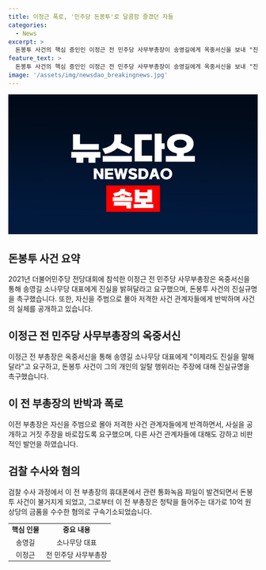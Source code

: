 ```yaml
---
title: 이정근 폭로, '민주당 돈봉투'로 달콤함 즐겼던 자들
categories:
  - News
excerpt: >
  돈봉투 사건의 핵심 증인인 이정근 전 민주당 사무부총장이 송영길에게 옥중서신을 보내 "진실을 말해달라"고 요구했다. 이에 대해 송 대표는 "일탈 행위를 감시하지 못했다"고 언급했고, 이 전 부총장은 이를 거짓말로 지적하며, 다른 관계자들에 대해서도 비난을 쏟아냈다. 돈봉투 사건은 검찰이 이 전 부총장의 별도 금품수수 사건을 수사하던 중 관련 통화녹음 파일을 발견하면서 불거졌고, 이에 대해 이 전 부총장은 송 대표도 사건을 알고 있었다고 주장했다. (총 단어 수: 150)
feature_text: >
  돈봉투 사건의 핵심 증인인 이정근 전 민주당 사무부총장이 송영길에게 옥중서신을 보내 "진실을 말해달라"고 요구했다. 이에 대해 송 대표는 "일탈 행위를 감시하지 못했다"고 언급했고, 이 전 부총장은 이를 거짓말로 지적하며, 다른 관계자들에 대해서도 비난을 쏟아냈다. 돈봉투 사건은 검찰이 이 전 부총장의 별도 금품수수 사건을 수사하던 중 관련 통화녹음 파일을 발견하면서 불거졌고, 이에 대해 이 전 부총장은 송 대표도 사건을 알고 있었다고 주장했다. (총 단어 수: 150)
image: '/assets/img/newsdao_breakingnews.jpg'
---
```


<p><img src="/assets/img/newsdao_breakingnews.jpg" alt="firstkoreanews 속보" /></p>

<h2 data-ke-size="size26">돈봉투 사건 요약</h2>

<p data-ke-size="size16">2021년 더불어민주당 전당대회에 참석한 이정근 전 민주당 사무부총장은 옥중서신을 통해 송영길 소나무당 대표에게 진실을 밝혀달라고 요구했으며, 돈봉투 사건의 진실규명을 촉구했습니다. 또한, 자신을 주범으로 몰아 저격한 사건 관계자들에게 반박하며 사건의 실체를 공개하고 있습니다.</p>

<h2 data-ke-size="size26">이정근 전 민주당 사무부총장의 옥중서신</h2>

<p data-ke-size="size16">이정근 전 부총장은 옥중서신을 통해 송영길 소나무당 대표에게 "이제라도 진실을 말해달라"고 요구하고, 돈봉투 사건이 그의 개인의 일탈 행위라는 주장에 대해 진실규명을 촉구했습니다.</p>

<h2 data-ke-size="size26">이 전 부총장의 반박과 폭로</h2>

<p data-ke-size="size16">이전 부총장은 자신을 주범으로 몰아 저격한 사건 관계자들에게 반격하면서, 사실을 공개하고 거짓 주장을 바로잡도록 요구했으며, 다른 사건 관계자들에 대해도 강하고 비판적인 발언을 하였습니다.</p>

<h2 data-ke-size="size26">검찰 수사와 혐의</h2>

<p data-ke-size="size16">검찰 수사 과정에서 이 전 부총장의 휴대폰에서 관련 통화녹음 파일이 발견되면서 돈봉투 사건이 불거지게 되었고, 그로부터 이 전 부총장은 청탁을 들어주는 대가로 10억 원 상당의 금품을 수수한 혐의로 구속기소되었습니다.</p>

<table>
  <tr>
    <td style="text-align: center; height: 17px;"><b>핵심 인물</b></td>
    <td style="text-align: center; height: 17px;"><b>중요 내용</b></td>
  </tr>
  <tr>
    <td style="text-align: center; height: 17px;">송영길</td>
    <td style="text-align: center; height: 17px;">소나무당 대표</td>
  </tr>
  <tr>
    <td style="text-align: center; height: 17px;">이정근</td>
    <td style="text-align: center; height: 17px;">전 민주당 사무부총장</td>
  </tr>
</table>

